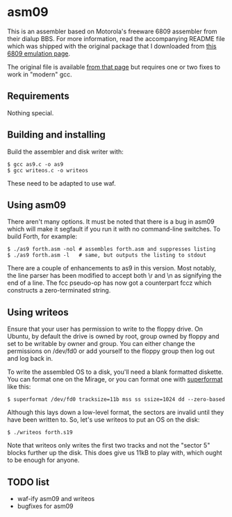 asm09
=====

This is an assembler based on Motorola's freeware 6809 assembler from their dialup BBS.  For more information, read the accompanying README file which was shipped with the original package that I downloaded from [this 6809 emulation page](http://koti.mbnet.fi/~atjs/mc6809/).

The original file is available [from that page](http://koti.mbnet.fi/~atjs/mc6809/Assembler/asm09.tgz) but requires one or two fixes to work in "modern" gcc.

Requirements
-----------

Nothing special.

Building and installing
---------------------

Build the assembler and disk writer with:

    $ gcc as9.c -o as9
    $ gcc writeos.c -o writeos
    
These need to be adapted to use waf.

Using asm09
----------

There aren't many options.  It must be noted that there is a bug in asm09 which will make it segfault if you run it with no command-line switches.  To build Forth, for example:

    $ ./as9 forth.asm -nol # assembles forth.asm and suppresses listing
    $ ./as9 forth.asm -l   # same, but outputs the listing to stdout
    
There are a couple of enhancements to as9 in this version.  Most notably, the line parser has been modified to accept both \r and \n as signifying the end of a line.  The fcc pseudo-op has now got a counterpart fccz which constructs a zero-terminated string.
    
Using writeos
------------

Ensure that your user has permission to write to the floppy drive.  On Ubuntu, by default the drive is owned by root, group owned by floppy and set to be writable by owner and group.  You can either change the permissions on /dev/fd0 or add yourself to the floppy group then log out and log back in.

To write the assembled OS to a disk, you'll need a blank formatted diskette.  You can format one on the Mirage, or you can format one with [superformat](http://www.fdutils.linux.lu/) like this:

    $ superformat /dev/fd0 tracksize=11b mss ss ssize=1024 dd --zero-based
    
Although this lays down a low-level format, the sectors are invalid until they have been written to.  So, let's use writeos to put an OS on the disk:

    $ ./writeos forth.s19
    
Note that writeos only writes the first two tracks and not the "sector 5" blocks further up the disk.  This does give us 11kB to play with, which ought to be enough for anyone.

TODO list
--------

* waf-ify asm09 and writeos
* bugfixes for asm09
